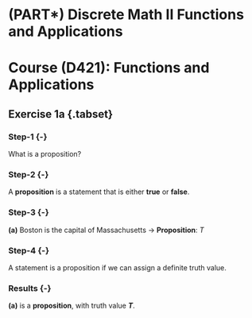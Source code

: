# (PART\*) Discrete Math II Functions and Applications

# Course (D421): Functions and Applications



## Exercise 1a {.tabset}

### Step-1 {-}
What is a proposition?

### Step-2 {-}
A **proposition** is a statement that is either **true** or **false**.

### Step-3 {-}
**(a)** Boston is the capital of Massachusetts → **Proposition**: $T$

### Step-4 {-}
A statement is a proposition if we can assign a definite truth value.

### Results {-}
**(a)** is a **proposition**, with truth value **$T$**.
